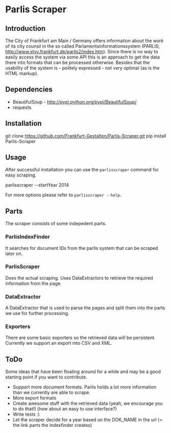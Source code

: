 # Parlis Scraper

## Introduction

The City of Frankfurt am Main / Germany offers information about the work of its city counsil in the so called Parlamentsinformationssystem (PARLIS; http://www.stvv.frankfurt.de/parlis2/index.htm).
Since there is no way to easily access the system via some API this is an approach to get the data there into formats that can be processed otherwise.
Besides that the usability of the system is - politely expressed - not very optimal (as is the HTML markup).

## Dependencies

* BeautifulSoup - http://pypi.python.org/pypi/BeautifulSoup/
* requests

## Installation

  git clone https://github.com/Frankfurt-Gestalten/Parlis-Scraper.git
  pip install Parlis-Scraper

## Usage

After successful installation you can use the ``parlisscraper`` command
for easy scraping.

  parlisscraper --startYear 2014

For more options please refer to ``parlisscraper --help``.

## Parts

The scraper consists of some indepedent parts.

### ParlisIndexFinder

It searches for document IDs from the parlis system that can be scraped later on.

### ParlisScraper

Does the actual scraping. Uses DataExtractors to retrieve the required
information from the page.

### DataExtractor

A DataExtractor that is used to parse the pages and split
them into the parts we use for further processing.

### Exporters

There are some basic exporters so the retrieved data will be persistent.
Currently we support an export into CSV and XML.


## ToDo

Some ideas that have been floating around for a while and may be a good starting point if you want to contribute.

* Support more document formats. Parlis holds a lot more information than we currently are able to scrape.
* More export formats
* Create awesome stuff with the retrieved data (yeah, we encourage you to do that!) (how about an easy to use interface?)
* Write tests :)
* Let the scraper decide for a year based on the DOK_NAME in the url (= the link parts the indexfinder creates)
